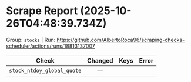 # Scrape Report (2025-10-26T04:48:39.734Z)

Group: `stocks`  |  Run: https://github.com/AlbertoRoca96/scraping-checks-scheduler/actions/runs/18813137007

| Check | Changed | Keys | Error |
|---|:---:|:--|:--|
| `stock_ntdoy_global_quote` | — |  |  |
